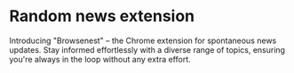 # Random news extension
 Introducing "Browsenest" – the Chrome extension for spontaneous news updates. Stay informed effortlessly with a diverse range of topics, ensuring you're always in the loop without any extra effort.
